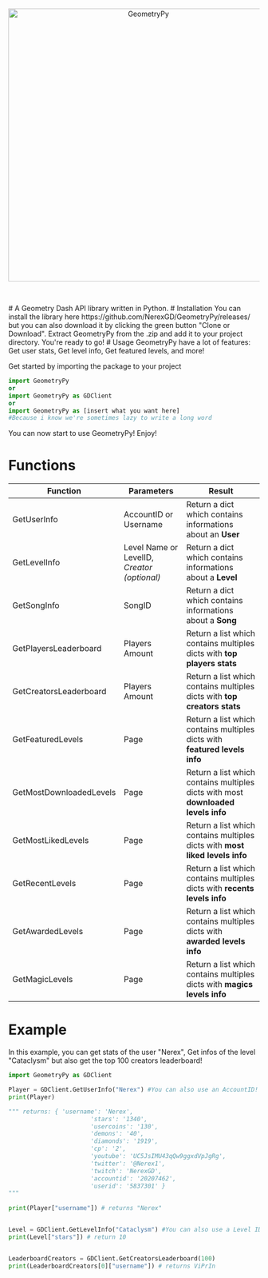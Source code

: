 
<div align="center">
  <br />
  <p>
    <a><img src="https://image.noelshack.com/fichiers/2018/19/6/1526157276-sans-titre.png" width="546" alt="GeometryPy" /></a>
  </p>
  <br />
  <p>
</div>
# 
A Geometry Dash API library written in Python.
# Installation
You can install the library here https://github.com/NerexGD/GeometryPy/releases/ but you can also download it by clicking the green button "Clone or Download". Extract GeometryPy from the .zip and add it to your project directory. You're ready to go!
# Usage
GeometryPy have a lot of features: Get user stats, Get level info, Get featured levels, and more!

Get started by importing the package to your project
```Python
import GeometryPy
or
import GeometryPy as GDClient
or
import GeometryPy as [insert what you want here]
#Because i know we're sometimes lazy to write a long word
```

You can now start to use GeometryPy! Enjoy!

# Functions
| Function | Parameters | Result |
|------|------|------------|
| GetUserInfo | AccountID or Username | Return a dict which contains informations about an **User** |
| GetLevelInfo | Level Name or LevelID, *Creator (optional)* | Return a dict which contains informations about a **Level**
| GetSongInfo | SongID | Return a dict which contains informations about a **Song** |
| GetPlayersLeaderboard | Players Amount | Return a list which contains multiples dicts with **top players stats** |
| GetCreatorsLeaderboard | Players Amount | Return a list which contains multiples dicts with **top creators stats** |
| GetFeaturedLevels | Page | Return a list which contains multiples dicts with **featured levels info** |
| GetMostDownloadedLevels | Page | Return a list which contains multiples dicts with most **downloaded levels info** |
| GetMostLikedLevels | Page | Return a list which contains multiples dicts with **most liked levels info** |
| GetRecentLevels | Page | Return a list which contains multiples dicts with **recents levels info** |
| GetAwardedLevels | Page | Return a list which contains multiples dicts with **awarded levels info** |
| GetMagicLevels | Page | Return a list which contains multiples dicts with **magics levels info** |

# Example
In this example, you can get stats of the user "Nerex", Get infos of the level "Cataclysm" but also get the top 100 creators leaderboard!
```Python
import GeometryPy as GDClient

Player = GDClient.GetUserInfo("Nerex") #You can also use an AccountID!
print(Player) 

""" returns: { 'username': 'Nerex', 
                       'stars': '1340', 
                       'usercoins': '130', 
                       'demons': '40', 
                       'diamonds': '1919',
                       'cp': '2',
                       'youtube': 'UC5JsIMU43qQw9ggxdVpJgRg', 
                       'twitter': '@Nerex1', 
                       'twitch': 'NerexGD', 
                       'accountid': '20207462', 
                       'userid': '5837301' } 
"""        
                       
print(Player["username"]) # returns "Nerex"


Level = GDClient.GetLevelInfo("Cataclysm") #You can also use a Level ID and specify a creator! (GDClient.GetLevelInfo("Cataclysm", "GgBoy")
print(Level["stars"]) # return 10


LeaderboardCreators = GDClient.GetCreatorsLeaderboard(100)
print(LeaderboardCreators[0]["username"]) # returns ViPrIn
```
